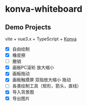 # konva-whiteboard

## Demo Projects

vite + vue3.x + TypeScript + [Konva](https://konvajs.org/)

- [x] 自由绘制
- [x] 橡皮擦
- [ ] 撤销
- [x] 画板PC滚轮 放大缩小
- [x] 画板拖动
- [x] 画板触摸屏 双指放大缩小 拖动
- [ ] 各类绘制工具（矩形，箭头，直线）
- [x] 导入背景图
- [x] 导出图片
